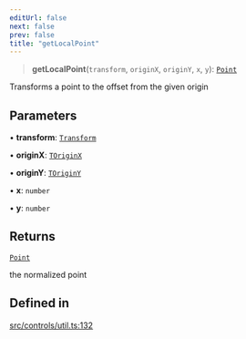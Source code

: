 ```yaml
---
editUrl: false
next: false
prev: false
title: "getLocalPoint"
---
```


> **getLocalPoint**(`transform`, `originX`, `originY`, `x`, `y`): [`Point`](/api/classes/point/)

Transforms a point to the offset from the given origin

## Parameters

• **transform**: [`Transform`](/api/type-aliases/transform/)

• **originX**: [`TOriginX`](/api/type-aliases/toriginx/)

• **originY**: [`TOriginY`](/api/type-aliases/toriginy/)

• **x**: `number`

• **y**: `number`

## Returns

[`Point`](/api/classes/point/)

the normalized point

## Defined in

[src/controls/util.ts:132](https://github.com/fabricjs/fabric.js/blob/v6.0.0-rc4/src/controls/util.ts#L132)

